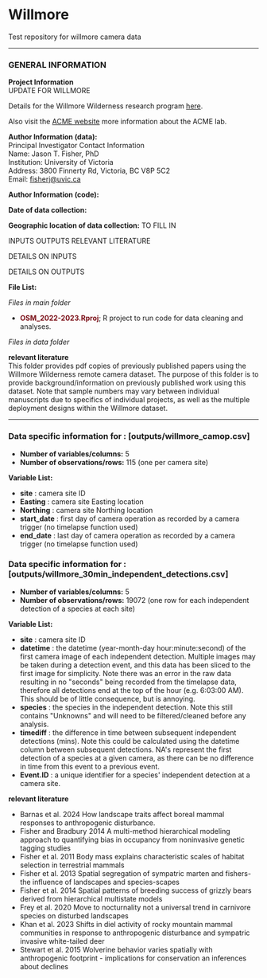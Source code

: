 # Willmore
Test repository for willmore camera data

<hr>

### GENERAL INFORMATION

**Project Information**   
UPDATE FOR WILLMORE

Details for the Willmore Wilderness research program [here](http://www.acmelab.ca/willmore.html).

Also visit the [ACME website](http://www.acmelab.ca/osm2022.html) more information about the ACME lab.

**Author Information (data):**  
 Principal Investigator Contact Information  
 Name: Jason T. Fisher, PhD   
 Institution: University of Victoria  
 Address: 3800 Finnerty Rd, Victoria, BC V8P 5C2  
 Email: [fisherj@uvic.ca](mailto:fisherj@uvic.ca) 

**Author Information (code):**  

**Date of data collection:** 

**Geographic location of data collection:** TO FILL IN 

INPUTS
OUTPUTS
RELEVANT LITERATURE

DETAILS ON INPUTS

DETAILS ON OUTPUTS


**File List:**  

*Files in main folder*
		
* <span style = "color: #7B0F17;">**OSM_2022-2023.Rproj**</span>; R project to run code for data cleaning and analyses. 

*Files in data folder*

**relevant literature**  
This folder provides pdf copies of previously published papers using the Willmore Wilderness remote camera dataset. The purpose of this folder is to provide background/information on previously published work using this dataset. Note that sample numbers may vary between individual manuscripts due to specifics of individual projects, as well as the multiple deployment designs within the Willmore dataset.

<hr>

### Data specific information for : [outputs/willmore_camop.csv]  

* **Number of variables/columns:** 5
* **Number of observations/rows:** 115 (one per camera site) 

**Variable List:**
* **site** : camera site ID
* **Easting** : camera site Easting location
* **Northing** : camera site Northing location
* **start_date** : first day of camera operation as recorded by a camera trigger (no timelapse function used)
* **end_date** : last day of camera operation as recorded by a camera trigger (no timelapse function used)

### Data specific information for : [outputs/willmore_30min_independent_detections.csv]  

* **Number of variables/columns:** 5
* **Number of observations/rows:** 19072 (one row for each independent detection of a species at each site) 

**Variable List:**
* **site** : camera site ID
* **datetime** : the datetime (year-month-day hour:minute:second) of the first camera image of each independent detection. Multiple images may be taken during a detection event, and this data has been sliced to the first image for simplicity. Note there was an error in the raw data resulting in no "seconds" being recorded from the timelapse data, therefore all detections end at the top of the hour (e.g. 6:03:00 AM). This should be of little consequence, but is annoying. 
* **species** : the species in the independent detection. Note this still contains "Unknowns" and will need to be filtered/cleaned before any analysis.
* **timediff** : the difference in time between subsequent independent detections (mins). Note this could be calculated using the datetime column between subsequent detections. NA's represent the first detection of a species at a given camera, as there can be no difference in time from this event to a previous event. 
* **Event.ID** : a unique identifier for a species' independent detection at a camera site. 



**relevant literature**
 * Barnas et al. 2024 How landscape traits affect boreal mammal responses to anthropogenic disturbance.
 * Fisher and Bradbury 2014 A multi-method hierarchical modeling approach to quantifying bias in occupancy from noninvasive genetic tagging studies
 * Fisher et al. 2011 Body mass explains characteristic scales of habitat selection in terrestrial mammals
 * Fisher et al. 2013 Spatial segregation of sympatric marten and fishers- the influence of landscapes and species-scapes
 * Fisher et al. 2014 Spatial patterns of breeding success of grizzly bears derived from hierarchical multistate models
 * Frey et al. 2020 Move to nocturnality not a universal trend in carnivore species on disturbed landscapes
 * Khan et al. 2023 Shifts in diel activity of rocky mountain mammal communities in response to anthropogenic disturbance and sympatric invasive white-tailed deer
 * Stewart et al. 2015 Wolverine behavior varies spatially with anthropogenic footprint - implications for conservation an inferences about declines
